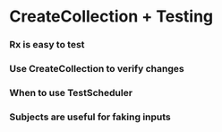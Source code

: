 # CreateCollection + Testing

### Rx is easy to test

### Use CreateCollection to verify changes

### When to use TestScheduler

### Subjects are useful for faking inputs
